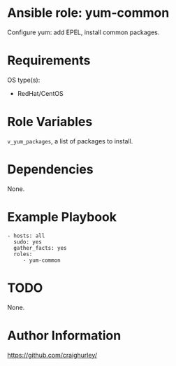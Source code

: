 # Ansible role: yum-common

Configure yum: add EPEL, install common packages.

# Requirements

OS type(s):
- RedHat/CentOS

# Role Variables

`v_yum_packages`, a list of packages to install.

# Dependencies

None.

# Example Playbook

    - hosts: all
      sudo: yes
      gather_facts: yes
      roles:
         - yum-common

# TODO

None.

# Author Information

https://github.com/craighurley/
